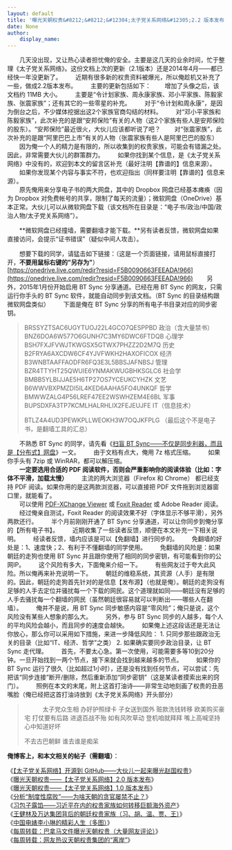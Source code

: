```yaml
---
layout: default
title: '曝光天朝权贵&#8212;&#8212;&#12304;太子党关系网络&#12305;2.2 版本发布'
date: None
author:
    display_name: 
---
```


　　几天没出现，又让热心读者担忧俺的安全。主要是这几天的业余时间，忙于整理《太子党关系网络》。这份文档上次的更新（2.1版本）还是2014年4月——都已经快一年没更新了。 　　近期有很多新的权贵资料被爆光，所以俺趁机又补充了一些，做成2.2版本发布。 　　主要的更新包括如下： 　　增加了头像之后，该文档约 11MB 大小。 　　主要是“令计划家族、周永康家族、邓小平家族、陈毅家族、张震家族”；还有其它的一些零星的补充。 　　对于“令计划和周永康”，是因为倒台之后，不少媒体挖据出这2个家族官商勾结的材料。 　　对“邓小平家族和陈毅家族”，此次补充的是跟“安邦保险”有关的人物（这2个家族有些人是安邦保险的股东）。“安邦保险”最近很火，大伙儿应该都听说了吧？ 　　对“张震家族”，此次补充的是跟“阿里巴巴上市”有关的人物（张震家族有些人是阿里巴巴的股东） 　　因为俺一个人的精力是有限的，所以收集到的权贵家族，可能会有错漏之处。因此，非常需要大伙儿的群策群力。 　　如果你找到某个信息，是《太子党关系网络》中没有的，欢迎到本文的留言区补充（最好注明【靠谱的】信息来源）。 　　如果你发现某个内容与事实不符，也欢迎指出（同样要注明【靠谱的】信息来源）。  
　　原先俺用来分享电子书的两大网盘，其中的 Dropbox 网盘已经基本瘫痪（因为 Dropbox 对免费帐号的共享，限制了每天的流量）；微软网盘（OneDrive）基本正常。大伙儿可以从微软网盘下载（该文档所在目录是：“电子书/政治/中国/政治人物/太子党关系网络”）。

　　**微软网盘已经撞墙，需要翻墙才能下载。**另有读者反馈，微软网盘如果直接访问，会提示“证书错误”（疑似中间人攻击）。

  
　　想要下载的同学，请猛击如下链接：（这是一个页面链接，请用鼠标直接打开，**不要用鼠标右键的"另存为"**）  
[https://onedrive.live.com/redir?resid=F5B0090663FEEADA!966](https://onedrive.live.com/redir?resid=F5B0090663FEEADA!966) 　　另外，2015年1月份开始启用 BT Sync 分享通道。已经在用 BT Sync 的网友，只需运行你手头的 BT Sync 软件，就能自动同步到该文档。（BT Sync 的目录结构跟微软网盘类似） 　　下面是俺在 BT Sync 分享的所有电子书目录对应的同步密钥。

> BRSSYZTSAC6UGYTUOJ22L4GCO7QESPPBD    政治（含大量禁书）
> BNZ6DOA6W577O6GUNH7C3MY6DWC6FTDQB    心理学
> BSH7FXJFVWJTKWGSX5GTWX7PHZZ2D2M7Q    历史
> B2FRYA6AXCDW6CF4YJVFWKH2HAXOFICOX    经济
> B3WNBTAAFFAODFR6FQ3E3L5BBSJAFNBSJ    管理
> BZR4TTYHT25QWUIE6YNMAKWUGBHKSGLC6    社会学
> BMBB5YLBIJJAE5H6TP27OS7YCEUKCYHZK    文艺
> B6WWVBXPMZDI5IL4KED6AAHA5FO4UNKQF    哲学
> BMWWZALG4P56LREF47EE2WSWHZEM4E6BL    军事
> BUPSDXFA3TP7KCMLHALRHLIX2FEJEUJFE    IT（信息技术）
> 
> BTLZ4A4UD3PEWKPLLWEOKH3W7OQJKFPLG    （最后这个不是电子书，是翻墙工具的汇总）

　　不熟悉 BT Sync 的同学，请先看《[扫盲 BT Sync——不仅是同步利器，而且是【分布式】网盘](http://program-think.blogspot.com/2015/01/BitTorrent-Sync.html)》一文。 　　由于文档有点大，俺用 7z 格式压缩。 　　如果你手头有 7zip 或 WinRAR，都可以解压缩。  
　　**一定要选用合适的 PDF 阅读软件，否则会严重影响你的阅读体验（比如：字体不平滑，加载太慢）** 　　主流的两大浏览器（Firefox 和 Chrome） 都已经支持 PDF 阅读。如果你用的是这两款浏览器，可以直接把 PDF 文件拖到浏览器窗口里，就能看了。  
　　可以使用 [PDF-XChange Viewer](http://www.tracker-software.com/product/pdf-xchange-viewer) 或 [Foxit Reader](http://www.foxitsoftware.com/Secure_PDF_Reader/) 或 Adobe Reader 阅读。 　　经过俺亲自测试，Foxit Reader 的阅读效果不好（字体显示不够平滑），另外两款还行。 　　半个月前刚刚开通了 BT Sync 分享通道，可以让你同步到俺分享的【所有电子书】。 　　近期收集了一些读者反馈，顺便在本文补充一下相关说明。 　　经读者反馈，墙内应该是可以【免翻墙】进行同步的。 　　免翻墙的好处是：1、速度快；2、有利于不懂翻墙的同学使用。 　　免翻墙的风险是：如果朝廷的走狗也使用 BT Sync 并且跟你使用了相同的同步密钥，有可能看到你的公网IP。 　　这个风险有多大，下面俺来介绍一下。 　　有些网友过于夸大此风险。所以俺再来补充说明一下。 　　朝廷的维稳系统，其资源（人手）是有限的。因此，朝廷的走狗首先针对的是信息【发布源】（也就是俺）。朝廷的走狗没有足够的人手去定位并骚扰每一个下载的网民。这个道理就如同——朝廷没有足够的人手去骚扰每一个翻墙的网民（虽然朝廷很容易就可以判断出——哪些人在翻墙）。 　　俺并不是说，用 BT Sync 同步敏感内容是“零风险”；俺只是说，这个风险没有某些人想象的那么大。 　　另外，参与 BT Sync 同步的人越多，每个人的平均风险会越小，而且同步的速度会越快。 　　如果俺上述这段话还是无法让你放心，那么你可以采用如下措施，来进一步降低风险： 1. 只同步那些跟政治无关的目录（比如“IT、经济、哲学”之类） 2. 如果确实要同步政治目录，让 BT Sync 走代理。 　　首先，不要太心急。第一次使用，可能需要多等10到20分钟。一旦开始找到一两个节点，接下来就会找到越来越多的节点。 　　如果你的 BT Sync 运行了很久（比如超过1小时），还是没有找到任何节点，可以尝试：先把该“同步连接”断开/删除，然后重新添加“同步密钥”（这是某读者摸索出来的窍门）。 　　照例在本文的末尾，附上这首打油诗——非常生动地刻画了权贵的丑恶嘴脸（俺已经把这首打油诗放到《太子党关系网络》开头部分）

> 　　　太子党众生相 办好护照绿卡 子女送到国外 赃款洗钱转移 欧美购买豪宅 打仗要有后路 进退百战不殆 如有风吹草动 登机咱就拜拜 嘴上高喊坚持 心中知道好坏
> 
> 不去古巴朝鲜 谁去谁是痴呆

**俺博客上，和本文相关的帖子（需翻墙）**：

  
《[【太子党关系网络】开源到 GitHub——大伙儿一起来曝光赵国权贵](https://program-think.blogspot.com/2016/02/Zhao-at-GitHub.html)》  
《[曝光天朝权贵——【太子党关系网络】2.0 版本发布](https://program-think.blogspot.com/2013/03/princelings.html)》  
《[曝光天朝权贵——【太子党关系网络】1.0 版本发布](https://program-think.blogspot.com/2012/11/princelings.html)》  
《[分析“制度性腐败”——为啥天朝的贪官屡禁不止？](https://program-think.blogspot.com/2014/07/corruption-and-form-of-government.html)》  
《[习包子露馅——习近平在内的权贵家族如何转移巨额海外资产](https://program-think.blogspot.com/2014/01/china-princelings-offshore-companies.html)》  
《[王健林及万达集团背后的朝廷权贵家族（习、胡、温、贾、王）](https://program-think.blogspot.com/2015/05/Wanda-and-Princelings.html)》  
《[中国电婊李小琳的精彩人生（多图）](https://program-think.blogspot.com/2016/04/Li-Xiaolin.html)》  
《[每周转载：巴拿马文件曝光天朝权贵（大量网友评论）](https://program-think.blogspot.com/2016/04/weekly-share-100.html)》  
《[每周转载：网友热议天朝权贵集团的“离岸”](https://program-think.blogspot.com/2014/01/weekly-share-62.html)》

